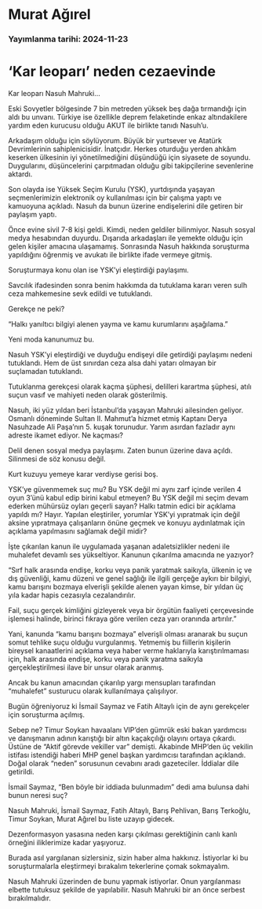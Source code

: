 # Murat Ağırel

### Yayımlanma tarihi: 2024-11-23

# ‘Kar leoparı’ neden cezaevinde

Kar leoparı Nasuh Mahruki...

Eski Sovyetler bölgesinde 7 bin metreden yüksek beş dağa tırmandığı için aldı bu unvanı. Türkiye ise özellikle deprem felaketinde enkaz altındakilere yardım eden kurucusu olduğu AKUT ile birlikte tanıdı Nasuh’u.

Arkadaşım olduğu için söylüyorum. Büyük bir yurtsever ve Atatürk Devrimlerinin sahiplenicisidir. İnatçıdır. Herkes oturduğu yerden ahkâm keserken ülkesinin iyi yönetilmediğini düşündüğü için siyasete de soyundu. Duygularını, düşüncelerini çarpıtmadan olduğu gibi takipçilerine sevenlerine aktardı.

Son olayda ise Yüksek Seçim Kurulu (YSK), yurtdışında yaşayan seçmenlerimizin elektronik oy kullanılması için bir çalışma yaptı ve kamuoyuna açıkladı. Nasuh da bunun üzerine endişelerini dile getiren bir paylaşım yaptı.

Önce evine sivil 7-8 kişi geldi. Kimdi, neden geldiler bilinmiyor. Nasuh sosyal medya hesabından duyurdu. Dışarıda arkadaşları ile yemekte olduğu için gelen kişiler amacına ulaşamamış. Sonrasında Nasuh hakkında soruşturma yapıldığını öğrenmiş ve avukatı ile birlikte ifade vermeye gitmiş.

Soruşturmaya konu olan ise YSK’yi eleştirdiği paylaşımı.

Savcılık ifadesinden sonra benim hakkımda da tutuklama kararı veren sulh ceza mahkemesine sevk edildi ve tutuklandı.

Gerekçe ne peki?

“Halkı yanıltıcı bilgiyi alenen yayma ve kamu kurumlarını aşağılama.”

Yeni moda kanunumuz bu.

Nasuh YSK’yi eleştirdiği ve duyduğu endişeyi dile getirdiği paylaşımı nedeni tutuklandı. Hem de üst sınırdan ceza alsa dahi yatarı olmayan bir suçlamadan tutuklandı.

Tutuklanma gerekçesi olarak kaçma şüphesi, delilleri karartma şüphesi, atılı suçun vasıf ve mahiyeti neden olarak gösterilmiş.

Nasuh, iki yüz yıldan beri İstanbul’da yaşayan Mahruki ailesinden geliyor. Osmanlı döneminde Sultan II. Mahmut’a hizmet etmiş Kaptanı Derya Nasuhzade Ali Paşa’nın 5. kuşak torunudur. Yarım asırdan fazladır aynı adreste ikamet ediyor. Ne kaçması?

Delil denen sosyal medya paylaşımı. Zaten bunun üzerine dava açıldı. Silinmesi de söz konusu değil.

Kurt kuzuyu yemeye karar verdiyse gerisi boş.

YSK’ye güvenmemek suç mu? Bu YSK değil mi aynı zarf içinde verilen 4 oyun 3’ünü kabul edip birini kabul etmeyen? Bu YSK değil mi seçim devam ederken mühürsüz oyları geçerli sayan? Halkı tatmin edici bir açıklama yapıldı mı? Hayır. Yapılan eleştiriler, yorumlar YSK’yi yıpratmak için değil aksine yıpratmaya çalışanların önüne geçmek ve konuyu aydınlatmak için açıklama yapılmasını sağlamak değil midir?

İşte çıkarılan kanun ile uygulamada yaşanan adaletsizlikler nedeni ile muhalefet devamlı ses yükseltiyor. Kanunun çıkarılma amacında ne yazıyor?

“Sırf halk arasında endişe, korku veya panik yaratmak saikıyla, ülkenin iç ve dış güvenliği, kamu düzeni ve genel sağlığı ile ilgili gerçeğe aykırı bir bilgiyi, kamu barışını bozmaya elverişli şekilde alenen yayan kimse, bir yıldan üç yıla kadar hapis cezasıyla cezalandırılır.

Fail, suçu gerçek kimliğini gizleyerek veya bir örgütün faaliyeti çerçevesinde işlemesi halinde, birinci fıkraya göre verilen ceza yarı oranında artırılır.”

Yani, kanunda “kamu barışını bozmaya” elverişli olması aranarak bu suçun somut tehlike suçu olduğu vurgulanmış. Yetmemiş bu fiillerin kişilerin bireysel kanaatlerini açıklama veya haber verme haklarıyla karıştırılmaması için, halk arasında endişe, korku veya panik yaratma saikıyla gerçekleştirilmesi ilave bir unsur olarak aranmış.

Ancak bu kanun amacından çıkarılıp yargı mensupları tarafından “muhalefet” susturucu olarak kullanılmaya çalışılıyor.

Bugün öğreniyoruz ki İsmail Saymaz ve Fatih Altaylı için de aynı gerekçeler için soruşturma açılmış.

Sebep ne? Timur Soykan havaalanı VIP’den gümrük eski bakan yardımcısı ve danışmanın adının karıştığı bir altın kaçakçılığı olayını ortaya çıkardı. Üstüne de “Aktif görevde vekiller var” demişti. Akabinde MHP’den üç vekilin istifası istendiği haberi MHP genel başkan yardımcısı tarafından açıklandı. Doğal olarak “neden” sorusunun cevabını aradı gazeteciler. İddialar dile getirildi.

İsmail Saymaz, “Ben böyle bir iddiada bulunmadım” dedi ama bulunsa dahi bunun neresi suç?

Nasuh Mahruki, İsmail Saymaz, Fatih Altaylı, Barış Pehlivan, Barış Terkoğlu, Timur Soykan, Murat Ağırel bu liste uzayıp gidecek.

Dezenformasyon yasasına neden karşı çıkılması gerektiğinin canlı kanlı örneğini iliklerimize kadar yaşıyoruz.

Burada asıl yargılanan sizlersiniz, sizin haber alma hakkınız. İstiyorlar ki bu soruşturmalarla eleştirmeyi bırakalım tekerlerine çomak sokmayalım.

Nasuh Mahruki üzerinden de bunu yapmak istiyorlar. Onun yargılanması elbette tutuksuz şekilde de yapılabilir. Nasuh Mahruki bir an önce serbest bırakılmalıdır.

